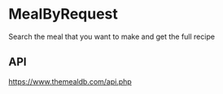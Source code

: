 # MealByRequest
Search the meal that you want to make and get the full recipe
## API
https://www.themealdb.com/api.php
